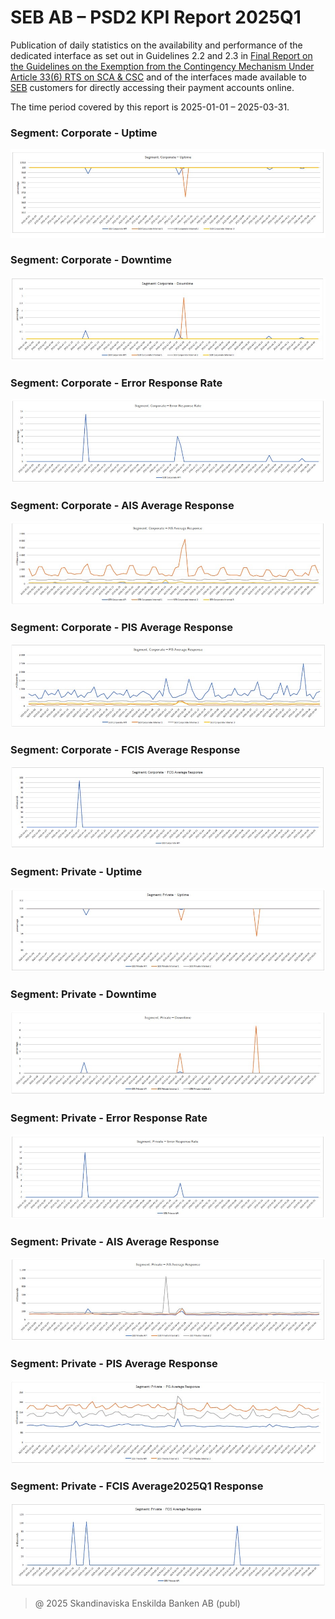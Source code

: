 # SEB AB – PSD2 KPI Report 2025Q1

Publication of daily statistics on the availability and performance of the dedicated interface as set out in Guidelines 2.2 and 2.3 in [Final Report on the Guidelines on the Exemption from the Contingency Mechanism Under Article 33(6) RTS on SCA & CSC](https://eba.europa.eu/sites/default/documents/files/documents/10180/2250578/4e3b9449-ecf9-4756-8006-cbbe74db6d03/Final%20Report%20on%20Guidelines%20on%20the%20exemption%20to%20the%20fall%20back.pdf?retry=1) and of the interfaces made available to [SEB](https://sebgroup.com) customers for directly accessing their payment accounts online.

The time period covered by this report is 2025-01-01 – 2025-03-31.


### Segment: Corporate - Uptime
![corporate_uptime][corporate_uptime]
### Segment: Corporate - Downtime
![corporate_downtime][corporate_downtime]
### Segment: Corporate - Error Response Rate
![corporate_error][corporate_error]
### Segment: Corporate - AIS Average Response
![corporate_ais][corporate_ais]
### Segment: Corporate - PIS Average Response
![corporate_pis][corporate_pis]
### Segment: Corporate - FCIS Average Response
![corporate_fcis][corporate_fcis]
### Segment: Private - Uptime
![private_uptime][private_uptime]
### Segment: Private - Downtime
![private_downtime][private_downtime]
### Segment: Private - Error Response Rate
![private_error][private_error]
### Segment: Private - AIS Average Response
![private_ais][private_ais]
### Segment: Private - PIS Average Response
![private_pis][private_pis]
### Segment: Private - FCIS Average2025Q1 Response
![private_fcis][private_fcis]


[corporate_uptime]: ./archive/2025Q1/SEB_PSD2_KPI_Report_Q1_2025_1.jpg
[corporate_downtime]: ./archive/2025Q1/SEB_PSD2_KPI_Report_Q1_2025_2.jpg
[corporate_error]: ./archive/2025Q1/SEB_PSD2_KPI_Report_Q1_2025_3.jpg
[corporate_ais]: ./archive/2025Q1/SEB_PSD2_KPI_Report_Q1_2025_4.jpg
[corporate_pis]: ./archive/2025Q1/SEB_PSD2_KPI_Report_Q1_2025_5.jpg
[corporate_fcis]: ./archive/2025Q1/SEB_PSD2_KPI_Report_Q1_2025_6.jpg
[private_uptime]: ./archive/2025Q1/SEB_PSD2_KPI_Report_Q1_2025_7.jpg
[private_downtime]: ./archive/2025Q1/SEB_PSD2_KPI_Report_Q1_2025_8.jpg
[private_error]: ./archive/2025Q1/SEB_PSD2_KPI_Report_Q1_2025_9.jpg
[private_ais]: ./archive/2025Q1/SEB_PSD2_KPI_Report_Q1_2025_10.jpg
[private_pis]: ./archive/2025Q1/SEB_PSD2_KPI_Report_Q1_2025_11.jpg
[private_fcis]: ./archive/2025Q1/SEB_PSD2_KPI_Report_Q1_2025_12.jpg
> @ 2025 Skandinaviska Enskilda Banken AB (publ)
